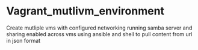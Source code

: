 # Vagrant_mutlivm_environment
Create mutliple vms with configured networking running samba server and sharing enabled across vms using ansible and shell to pull content from url in json format
